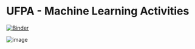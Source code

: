 # UFPA - Machine Learning Activities

[![Binder](https://mybinder.org/badge_logo.svg)](https://mybinder.org/v2/gh/feliperasan/ma-ufpa/main)

![image](https://github.com/feliperasan/ma-ufpa/assets/32422863/3c09e6ce-c759-4792-af38-829bacc17d3e)
